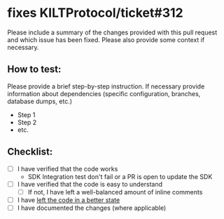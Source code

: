 # fixes KILTProtocol/ticket#312

Please include a summary of the changes provided with this pull request and which issue has been fixed.
Please also provide some context if necessary.

## How to test:

Please provide a brief step-by-step instruction.
If necessary provide information about dependencies (specific configuration, branches, database dumps, etc.)

- Step 1
- Step 2
- etc.

## Checklist:

- [ ] I have verified that the code works
  - SDK Integration test don't fail or a PR is open to update the SDK
- [ ] I have verified that the code is easy to understand
  - [ ] If not, I have left a well-balanced amount of inline comments
- [ ] I have [left the code in a better state](https://deviq.com/boy-scout-rule/)
- [ ] I have documented the changes (where applicable)
